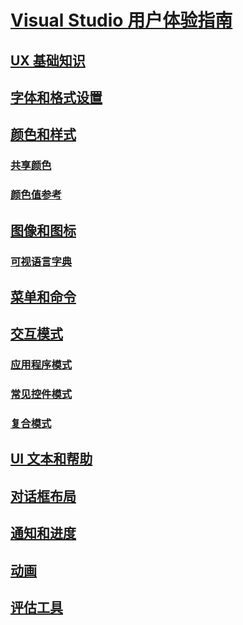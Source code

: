# [Visual Studio 用户体验指南](visual-studio-user-experience-guidelines.md)
## [UX 基础知识](ux-essentials-for-visual-studio.md)
## [字体和格式设置](fonts-and-formatting-for-visual-studio.md)
## [颜色和样式](colors-and-styling-for-visual-studio.md)
### [共享颜色](shared-colors-for-visual-studio.md)
### [颜色值参考](color-value-reference-for-visual-studio.md)
## [图像和图标](images-and-icons-for-visual-studio.md)
### [可视语言字典](visual-language-dictionary-for-visual-studio.md)
## [菜单和命令](menus-and-commands-for-visual-studio.md)
## [交互模式](interaction-patterns-for-visual-studio.md)
### [应用程序模式](application-patterns-for-visual-studio.md)
### [常见控件模式](common-control-patterns-for-visual-studio.md)
### [复合模式](composite-patterns-for-visual-studio.md)
## [UI 文本和帮助](ui-text-and-help-for-visual-studio.md)
## [对话框布局](layout-for-visual-studio.md)
## [通知和进度](notifications-and-progress-for-visual-studio.md)
## [动画](animations-for-visual-studio.md)
## [评估工具](evaluation-tools-for-visual-studio.md)
